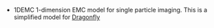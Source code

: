 * 1DEMC
1-dimension EMC model for single particle imaging. This is a simplified model
for [Dragonfly](https://github.com/duaneloh/Dragonfly)
